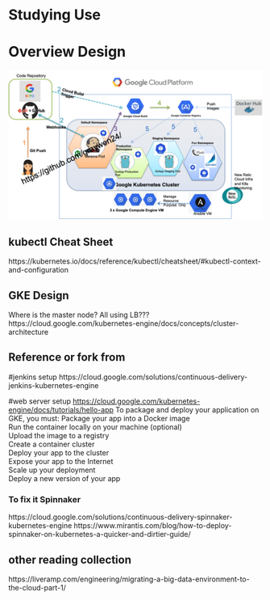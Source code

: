 # Studying Use
<h1> Overview Design </h1>

![alt text](https://github.com/graywen24/GKE-Jenkins-Demo/blob/master/bkp/GCP%20playground%20Design%20V2%20.png)


<h2>kubectl Cheat Sheet</h2>
https://kubernetes.io/docs/reference/kubectl/cheatsheet/#kubectl-context-and-configuration

<h2>GKE Design</h2>
Where is the master node? All using LB???
<br>
https://cloud.google.com/kubernetes-engine/docs/concepts/cluster-architecture


<h2> Reference or fork from </h2>
#jenkins setup
https://cloud.google.com/solutions/continuous-delivery-jenkins-kubernetes-engine

#web server setup 
https://cloud.google.com/kubernetes-engine/docs/tutorials/hello-app
To package and deploy your application on GKE, you must:
Package your app into a Docker image
<br>
Run the container locally on your machine (optional)
<br>
Upload the image to a registry
<br>
Create a container cluster
<br>
Deploy your app to the cluster
<br>
Expose your app to the Internet
<br>
Scale up your deployment
<br>
Deploy a new version of your app

<h3> To fix it Spinnaker </h3>
https://cloud.google.com/solutions/continuous-delivery-spinnaker-kubernetes-engine
https://www.mirantis.com/blog/how-to-deploy-spinnaker-on-kubernetes-a-quicker-and-dirtier-guide/

<h2>other reading collection</h2>
https://liveramp.com/engineering/migrating-a-big-data-environment-to-the-cloud-part-1/
